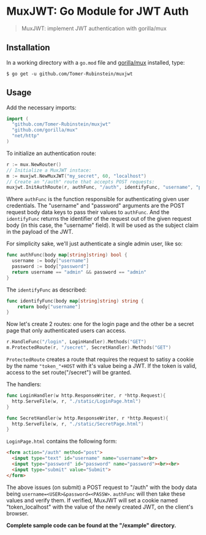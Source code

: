 # MuxJWT: Go Module for JWT Auth
> MuxJWT: implement JWT authentication with gorilla/mux

## Installation
In a working directory with a ``go.mod`` file and [gorilla/mux](https://github.com/gorilla/mux) installed, type:
```
$ go get -u github.com/Tomer-Rubinstein/muxjwt
```

## Usage
Add the necessary imports:
```go
import (
  "github.com/Tomer-Rubinstein/muxjwt"
  "github.com/gorilla/mux"
  "net/http"
)
```
To initialize an authentication route:
```go
r := mux.NewRouter()
// Initialize a MuxJWT instace:
m := muxjwt.NewMuxJWT("my_secret", 60, "localhost")
// Create an "/auth" route that accepts POST requests:
muxjwt.InitAuthRoute(r, authFunc, "/auth", identifyFunc, "username", "password")
```
Where ``authFunc`` is the function responsible for authenticating given user credentials.
The "username" and "password" arguments are the POST request body data keys to pass their values to ``authFunc``.
And the ``identifyFunc`` returns the identifier of the request out of the given request body (in this case, the "username" field). It will be used as the subject claim in the payload of the JWT.

For simplicity sake, we'll just authenticate a single admin user, like so:
```go
func authFunc(body map[string]string) bool {
  username := body["username"]
  password := body["password"]
  return username == "admin" && password == "admin"
}
```
The ``identifyFunc`` as described:
```go
func identifyFunc(body map[string]string) string {
	return body["username"]
}
```
Now let's create 2 routes: one for the login page and the other be a secret page that only authenticated users can access.
```go
r.HandleFunc("/login", LoginHandler).Methods("GET")
m.ProtectedRoute(r, "/secret", SecretHandler).Methods("GET")
```
``ProtectedRoute`` creates a route that requires the request to satisy a cookie by the name ``"token_"+HOST`` with it's value being a JWT. If the token is valid, access to the set route("/secret") will be granted.

The handlers:
```go
func LoginHandler(w http.ResponseWriter, r *http.Request){
  http.ServeFile(w, r, "./static/LoginPage.html")
}

func SecretHandler(w http.ResponseWriter, r *http.Request){
  http.ServeFile(w, r, "./static/SecretPage.html")
}
```
``LoginPage.html`` contains the following form:
```HTML
<form action="/auth" method="post">
  <input type="text" id="username" name="username"><br>
  <input type="password" id="password" name="password"><br><br>
  <input type="submit" value="Submit">
</form>
```
The above issues (on submit) a POST request to "/auth" with the body data being ``username=<USER>&password=<PASSW>``.
``authFunc`` will then take these values and verify them.
If verified, MuxJWT will set a cookie named "token_localhost" with the value of the newly created JWT, on the client's browser.

**Complete sample code can be found at the "/example" directory.**
